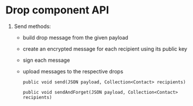 # Drop component API


1. Send methods: 
    * build drop message from the given payload
    * create an encrypted message for each recipient using its public key
    * sign each message
    * upload messages to the respective drops

          public void send(JSON payload, Collection<Contact> recipients)

          public void sendAndForget(JSON payload, Collection<Contact> recipients)

